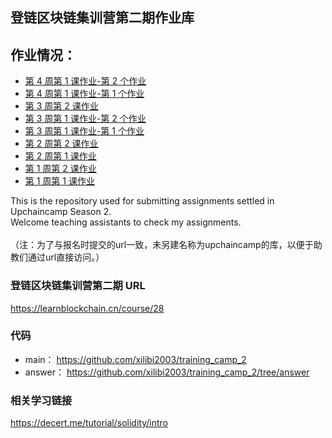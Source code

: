 ## 登链区块链集训营第二期作业库

## 作业情况：<br>
- [第 4 周第 1 课作业-第 2 个作业](./w4-1-2/README.md)
- [第 4 周第 1 课作业-第 1 个作业](./w4-1-1/README.md)
- [第 3 周第 2 课作业](./w3-2/README.md)
- [第 3 周第 1 课作业-第 2 个作业](./w3-1-2/README.md)
- [第 3 周第 1 课作业-第 1 个作业](./w3-1-1/README.md)
- [第 2 周第 2 课作业](./w2-2/README.md)
- [第 2 周第 1 课作业](./w2-1/README.md)
- [第 1 周第 2 课作业](./w1-2/README.md)
- [第 1 周第 1 课作业](./w1-1/README.md)

This is the repository used for submitting assignments settled in Upchaincamp Season 2.<br> 
Welcome teaching assistants to check my assignments. <br><br>
（注：为了与报名时提交的url一致，未另建名称为upchaincamp的库，以便于助教们通过url直接访问。）

### 登链区块链集训营第二期 URL
https://learnblockchain.cn/course/28

### 代码
- main： https://github.com/xilibi2003/training_camp_2
- answer： https://github.com/xilibi2003/training_camp_2/tree/answer

### 相关学习链接
https://decert.me/tutorial/solidity/intro
